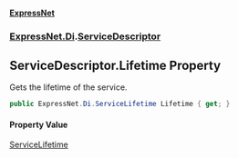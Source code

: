 #### [ExpressNet](ExpressNet.md 'ExpressNet')
### [ExpressNet.Di](ExpressNet.Di.md 'ExpressNet.Di').[ServiceDescriptor](ExpressNet.Di.ServiceDescriptor.md 'ExpressNet.Di.ServiceDescriptor')

## ServiceDescriptor.Lifetime Property

Gets the lifetime of the service.

```csharp
public ExpressNet.Di.ServiceLifetime Lifetime { get; }
```

#### Property Value
[ServiceLifetime](ExpressNet.Di.ServiceLifetime.md 'ExpressNet.Di.ServiceLifetime')